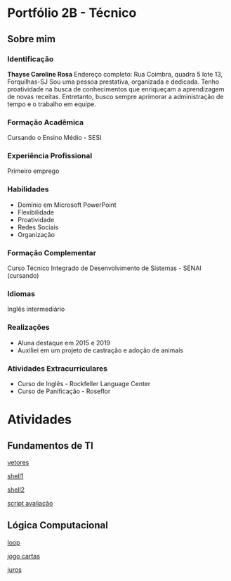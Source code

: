 # Portfólio 2B - Técnico
## Sobre mim

### Identificação
<b>Thayse Caroline Rosa</b>
Endereço completo: Rua Coimbra, quadra 5 lote 13, Forquilhas-SJ 
Sou uma pessoa prestativa, organizada e dedicada. Tenho proatividade na busca de conhecimentos que enriqueçam a aprendizagem de novas receitas. Entretanto, busco sempre aprimorar a administração de tempo e o trabalho em equipe.

### Formação Acadêmica
Cursando o Ensino Médio - SESI

### Experiência Profissional
Primeiro emprego

### Habilidades

- Domínio em Microsoft PowerPoint
- Flexibilidade
- Proatividade
- Redes Sociais
- Organização

### Formação Complementar
Curso Técnico Integrado de Desenvolvimento de Sistemas - SENAI (cursando)

### Idiomas
Inglês intermediário

### Realizações
- Aluna destaque em 2015 e 2019
- Auxiliei em um projeto de castração e adoção de animais

### Atividades Extracurriculares
- Curso de Inglês - Rockfeller Language Center
- Curso de Panificação - Roseflor

# Atividades

## Fundamentos de TI

[vetores](Fundamentos_de_TI/atividades/vetores/)

[shell1](Fundamentos_de_TI/atividades/shell1.sh)

[shell2](Fundamentos_de_TI/atividades/shell2.sh)

[script avaliação](Fundamentos_de_TI/script.sh)

## Lógica Computacional

[loop](Logica_Computacional/loop.java)

[jogo cartas](Logica_Computacional/jogo_cartas.java)

[juros](Logica_Computacional/juros.java)
